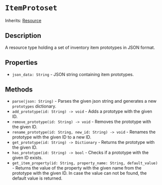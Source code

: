 # `ItemProtoset`

Inherits: [Resource](https://docs.godotengine.org/en/stable/classes/class_resource.html)

## Description

A resource type holding a set of inventory item prototypes in JSON format.

## Properties

* `json_data: String` - JSON string containing item prototypes.

## Methods

* `parse(json: String)` - Parses the given json string and generates a new `prototypes` dictionary.
* `add_prototype(id: String) -> void` - Adds a prototype with the given ID.
* `remove_prototype(id: String) -> void` - Removes the prototype with the given ID.
* `rename_prototype(id: String, new_id: String) -> void` - Renames the prototype with the given ID to a new ID.
* `get_prototype(id: String) -> Dictionary` - Returns the prototype with the given ID.
* `has_prototype(id: String) -> bool` - Checks if a prototype with the given ID exists.
* `get_item_property(id: String, property_name: String, default_value)` - Returns the value of the property with the given name from the prototype with the given ID. In case the value can not be found, the default value is returned.
